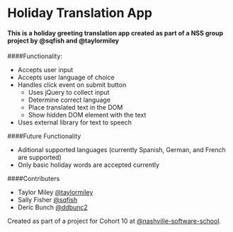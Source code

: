 # Holiday Translation App
#### This is a holiday greeting translation app created as part of a NSS group project by @sqfish and @taylormiley
####Functionality:
* Accepts user input
* Accepts user language of choice
* Handles click event on submit button
  * Uses jQuery to collect input 
  * Determine correct language 
  * Place translated text in the DOM
  * Show hidden DOM element with the text
* Uses external library for text to speech
  
####Future Functionality
* Aditional supported languages (currently Spanish, German, and French are supported)
* Only basic holiday words are accepted currently

####Contributers
* Taylor Miley [@taylormiley](https://github.com/taylormiley)
* Sally Fisher [@sqfish](https://github.com/sqfish)
* Deric Bunch [@ddbunc2](https://github.com/ddbunc2)

Created as part of a project for Cohort 10 at [@nashville-software-school](https://github.com/nashville-software-school).
